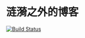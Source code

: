 # 涟漪之外的博客

[![Build Status](https://travis-ci.com/Lianyi-xz/Lianyi-xz.github.io.svg?branch=hexo)](https://travis-ci.com/Lianyi-xz/Lianyi-xz.github.io)


